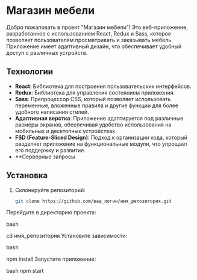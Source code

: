 # Магазин мебели

Добро пожаловать в проект "Магазин мебели"! Это веб-приложение, разработанное с использованием React, Redux и Sass, которое позволяет пользователям просматривать и заказывать мебель. Приложение имеет адаптивный дизайн, что обеспечивает удобный доступ с различных устройств.

## Технологии

- **React**: Библиотека для построения пользовательских интерфейсов.
- **Redux**: Библиотека для управления состоянием приложения.
- **Sass**: Препроцессор CSS, который позволяет использовать переменные, вложенные правила и другие функции для более удобного написания стилей.
- **Адаптивная верстка**: Приложение адаптируется под различные размеры экранов, обеспечивая удобство использования на мобильных и десктопных устройствах.
- **FSD (Feature-Sliced Design)**: Подход к организации кода, который разделяет приложение на функциональные модули, что упрощает его поддержку и развитие.
- **Серверные запросы

## Установка

1. Склонируйте репозиторий:
   ```bash
   git clone https://github.com/ваш_логин/имя_репозитория.git
Перейдите в директорию проекта:

bash

cd имя_репозитория
Установите зависимости:

bash

npm install
Запустите приложение:

bash
npm start

